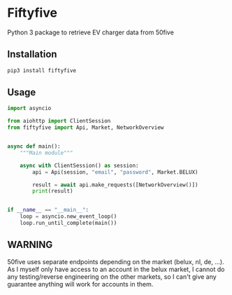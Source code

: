 # Fiftyfive

Python 3 package to retrieve EV charger data from 50five

## Installation

```bash
pip3 install fiftyfive
```

## Usage

```Python
import asyncio

from aiohttp import ClientSession
from fiftyfive import Api, Market, NetworkOverview


async def main():
    """Main module"""

    async with ClientSession() as session:
        api = Api(session, "email", "password", Market.BELUX)

        result = await api.make_requests([NetworkOverview()])
        print(result)


if __name__ == "__main__":
    loop = asyncio.new_event_loop()
    loop.run_until_complete(main())
```

## WARNING

50five uses separate endpoints depending on the market (belux, nl, de, ...). As
I myself only have access to an account in the belux market, I cannot do any
testing/reverse engineering on the other markets, so I can't give any guarantee
anything will work for accounts in them.